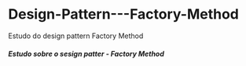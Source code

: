 # Design-Pattern---Factory-Method
Estudo do design pattern Factory Method

<h5><p>Estudo sobre o sesign patter - Factory Method</p></h5>

